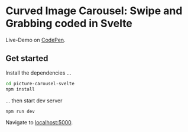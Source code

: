 # Curved Image Carousel: Swipe and Grabbing coded in Svelte

Live-Demo on [CodePen](https://codepen.io/tuedodev/pen/ZEJMmyB).

## Get started

Install the dependencies ...

```bash
cd picture-carousel-svelte
npm install
```

... then start dev server

```bash
npm run dev
```

Navigate to [localhost:5000](http://localhost:5000).
